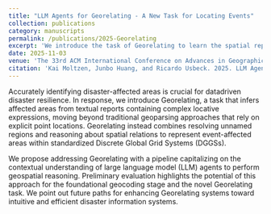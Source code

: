 ```yaml
---
title: "LLM Agents for Georelating - A New Task for Locating Events"
collection: publications
category: manuscripts
permalink: /publications/2025-Georelating
excerpt: 'We introduce the task of Georelating to learn the spatial representation of natural disasters from spatial natural language.'
date: 2025-11-03
venue: 'The 33rd ACM International Conference on Advances in Geographic Information Systems (SIGSPATIAL’25)'
citation: 'Kai Moltzen, Junbo Huang, and Ricardo Usbeck. 2025. LLM Agents for Georelating - A New Task for Locating Events. In The 33rd ACM International Conference on Advances in Geographic Information Systems (SIGSPATIAL’25), November 3–6, 2025, Minneapolis, MN, USA. ACM, New York, NY, USA, 4 pages. https://doi.org/10.1145/3748636.3762733'
---
```

Accurately identifying disaster-affected areas is crucial for datadriven disaster resilience. In response, we introduce Georelating,
a task that infers affected areas from textual reports containing complex locative expressions, moving beyond traditional geoparsing
approaches that rely on explicit point locations. Georelating instead combines resolving unnamed regions and reasoning about
spatial relations to represent event-affected areas within standardized Discrete Global Grid Systems (DGGSs).

We propose addressing Georelating with a pipeline capitalizing on the contextual understanding of large language model (LLM)
agents to perform geospatial reasoning. Preliminary evaluation highlights the potential of this approach for the foundational geocoding
stage and the novel Georelating task. We point out future paths for enhancing Georelating systems toward intuitive and efficient
disaster information systems.